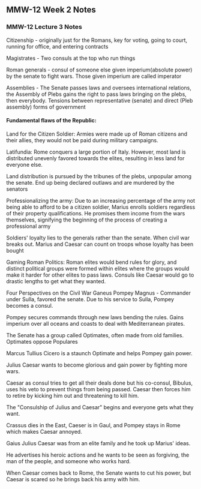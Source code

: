 ## MMW-12 Week 2 Notes

### MMW-12 Lecture 3 Notes

Citizenship - originally just for the Romans, key for voting, going to court, running for office, and entering contracts

Magistrates - Two consuls at the top who run things

Roman generals - consul of someone else given imperium(absolute power) by the senate to fight wars. Those given imperium are called imperator

Assemblies - The Senate passes laws and oversees international relations, the Assembly of Plebs gains the right to pass laws bringing on the plebs, then everybody.
Tensions between representative (senate) and direct (Pleb assembly)  forms of government

#### Fundamental flaws of the Republic:

Land for the Citizen Soldier: Armies were made up of Roman citizens and their allies, they would not be paid during military campaigns.

Latifundia: Rome conquers a large portion of Italy. However, most land is distributed unevenly favored towards the elites, resulting in less land for everyone else.

Land distribution is pursued by the tribunes of the plebs, unpopular among the senate. End up being declared outlaws and are murdered by the senators

Professionalizing the army: Due to an increasing percentage of the army not being able to afford to be a citizen soldier, Marius enrolls soldiers regardless of their property qualifications. He promises them income from the wars themselves, signifying the beginning of the process of creating a professional army

Soldiers' loyalty lies to the generals rather than the senate. When civil war breaks out. Marius and Caesar can count on troops whose loyalty has been bought 

Gaming Roman Politics: Roman elites would bend rules for glory, and distinct political groups were formed within elites where the groups would make it harder for other elites to pass laws. Consuls like Caesar would go to drastic lengths to get what they wanted.


Four Perspectives on the Civil War
Ganeus Pompey Magnus - Commander under Sulla, favored the senate. Due to his service to Sulla, Pompey becomes a consul.

Pompey secures commands through new laws bending the rules. Gains imperium over all oceans and coasts to deal with Mediterranean pirates. 

The Senate has a group called Optimates, often made from old families. 
Optimates oppose Populares

Marcus Tullius Cicero is a staunch Optimate and helps Pompey gain power. 

Julius Caesar wants to become glorious and gain power by fighting more wars. 

Caesar as consul tries to get all their deals done but his co-consul, Bibulus, uses his veto to prevent things from being passed. Caesar then forces him to retire by kicking him out and threatening to kill him. 

The "Consulship of Julius and Caesar" begins and everyone gets what they want. 

Crassus dies in the East, Caeser is in Gaul, and Pompey stays in Rome which makes Caesar annoyed. 

Gaius Julius Caesar was from an elite family and he took up Marius' ideas. 

He advertises his heroic actions and he wants to be seen as forgiving, the man of the people, and someone who works hard. 

When Caesar comes back to Rome, the Senate wants to cut his power, but Caesar is scared so he brings back his army with him. 
